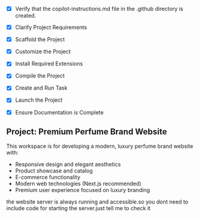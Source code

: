 <!-- Use this file to provide workspace-specific custom instructions to Copilot. For more details, visit https://code.visualstudio.com/docs/copilot/copilot-customization#_use-a-githubcopilotinstructionsmd-file -->
- [x] Verify that the copilot-instructions.md file in the .github directory is created.

- [x] Clarify Project Requirements

- [x] Scaffold the Project

- [x] Customize the Project

- [x] Install Required Extensions

- [x] Compile the Project

- [x] Create and Run Task

- [x] Launch the Project

- [x] Ensure Documentation is Complete

## Project: Premium Perfume Brand Website
This workspace is for developing a modern, luxury perfume brand website with:
- Responsive design and elegant aesthetics
- Product showcase and catalog
- E-commerce functionality
- Modern web technologies (Next.js recommended)
- Premium user experience focused on luxury branding


the website server is always running and accessible.so you dont need to include code for starting the server.just tell me to check it
